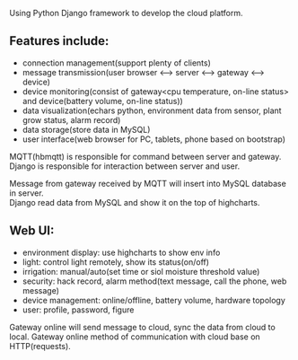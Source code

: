 Using Python Django framework to develop the cloud platform.    
## Features include:
- connection management(support plenty of clients)
- message transmission(user browser <--> server <--> gateway <--> device)
- device monitoring(consist of gateway<cpu temperature, on-line status> and device(battery volume, on-line status))
- data visualization(echars python, environment data from sensor, plant grow status, alarm record)
- data storage(store data in MySQL)
- user interface(web browser for PC, tablets, phone based on bootstrap)


MQTT(hbmqtt) is responsible for command between server and gateway.   
Django is responsible for interaction between server and user.   

Message from gateway received by MQTT will insert into MySQL database in server.    
Django read data from MySQL and show it on the top of highcharts.    


## Web UI:   
- environment display: use highcharts to show env info
- light: control light remotely, show its status(on/off)
- irrigation: manual/auto(set time or siol moisture threshold value)
- security: hack record, alarm method(text message, call the phone, web message)
- device management: online/offline, battery volume, hardware topology
- user: profile, password, figure



Gateway online will send message to cloud, sync the data from cloud to local.
Gateway online method of communication with cloud base on HTTP(requests).

